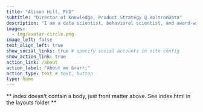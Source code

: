 ```yaml
---
title: "Alison Hill, PhD"
subtitle: "Director of Knowledge, Product Strategy @ VoltronData"
description: "I am a data scientist, behavioral scientist, and award-winning educator. I like sitting at the corner of education + product + strategy. Preferably with a cappuccino."
images:
  - img/avatar-circle.png
image_left: false
text_align_left: true
show_social_links: true # specify social accounts in site config
show_action_link: true
action_link: /about
action_label: "About me &rarr;"
action_type: text # text, button
type: home
---
```


** index doesn't contain a body, just front matter above.
See index.html in the layouts folder **
